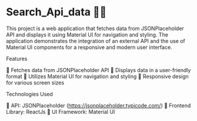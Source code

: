 # Search_Api_data 👨‍💻

This project is a web application that fetches data from JSONPlaceholder API and displays it using Material UI for navigation and styling. The application demonstrates the integration of an external API and the use of Material UI components for a responsive and modern user interface.


Features

🔸 Fetches data from JSONPlaceholder API
🔸 Displays data in a user-friendly format
🔸 Utilizes Material UI for navigation and styling
🔸 Responsive design for various screen sizes


Technologies Used

🔹 API: JSONPlaceholder (https://jsonplaceholder.typicode.com/)
🔹 Frontend Library: ReactJs
🔹 UI Framework: Material UI

